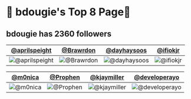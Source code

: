 # 🍕 bdougie's Top 8 Page🍕

## bdougie has <!-- follower-counter -->2360<!-- /follower-counter --> followers

[@aprilspeight](#aprilspeight) | [@Brawrdon](#Brawrdon) | [@dayhaysoos](#dayhaysoos) | [@ifiokjr](#ifiokjr)
--- | --- | --- | ---
![@aprilspeight](https://avatars.githubusercontent.com/aprilspeight?s=150&v=1) | ![@Brawrdon](https://avatars.githubusercontent.com/Brawrdon?s=150&v=1) | ![@dayhaysoos](https://avatars.githubusercontent.com/dayhaysoos?s=150&v=1) | ![@ifiokjr](https://avatars.githubusercontent.com/ifiokjr?s=150&v=1)

[@m0nica](#m0nica) | [@Prophen](#Prophen) | [@kjaymiller](#kjaymiller) | [@developerayo](#developerayo)
--- | --- | --- | ---
![@m0nica](https://avatars.githubusercontent.com/m0nica?s=150&v=1) | ![@Prophen](https://avatars.githubusercontent.com/Prophen?s=150&v=1) | ![@kjaymiller](https://avatars.githubusercontent.com/kjaymiller?s=150&v=1) | ![@developerayo](https://avatars.githubusercontent.com/developerayo?s=150&v=1)
